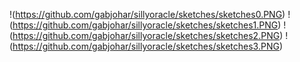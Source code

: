 
!(https://github.com/gabjohar/sillyoracle/sketches/sketches0.PNG)
!(https://github.com/gabjohar/sillyoracle/sketches/sketches1.PNG)
!(https://github.com/gabjohar/sillyoracle/sketches/sketches2.PNG)
!(https://github.com/gabjohar/sillyoracle/sketches/sketches3.PNG)
